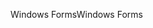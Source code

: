 <span data-ttu-id="9d27d-101">Windows Forms</span><span class="sxs-lookup"><span data-stu-id="9d27d-101">Windows Forms</span></span>